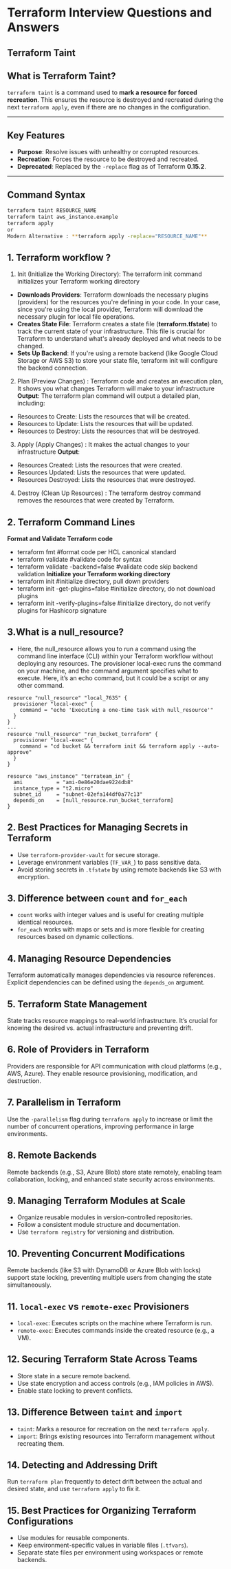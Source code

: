 # Terraform Interview Questions and Answers
## Terraform Taint

## **What is Terraform Taint?**
`terraform taint` is a command used to **mark a resource for forced recreation**. This ensures the resource is destroyed and recreated during the next `terraform apply`, even if there are no changes in the configuration.

---

## **Key Features**
- **Purpose**: Resolve issues with unhealthy or corrupted resources.
- **Recreation**: Forces the resource to be destroyed and recreated.
- **Deprecated**: Replaced by the `-replace` flag as of Terraform **0.15.2**.

---

## **Command Syntax**
```bash
terraform taint RESOURCE_NAME
terraform taint aws_instance.example
terraform apply
or
Modern Alternative : **terraform apply -replace="RESOURCE_NAME"**

```
## 1. Terraform workflow ?
1. Init (Initialize the Working Directory): The terraform init command initializes your Terraform working directory
- **Downloads Providers**: Terraform downloads the necessary plugins (providers) for the
resources you're defining in your code. In your case, since you're using the local provider,
Terraform will download the necessary plugin for local file operations.
- **Creates State File**: Terraform creates a state file (**terraform.tfstate**) to track the current
state of your infrastructure. This file is crucial for Terraform to understand what's already
deployed and what needs to be changed.
- **Sets Up Backend**: If you're using a remote backend (like Google Cloud Storage or AWS
S3) to store your state file, terraform init will configure the backend connection.
2. Plan (Preview Changes) : Terraform code and creates an execution
plan, It shows you what changes Terraform will make to your infrastructure 
**Output**: The terraform plan command will output a detailed plan, including:
- Resources to Create: Lists the resources that will be created.
- Resources to Update: Lists the resources that will be updated.
- Resources to Destroy: Lists the resources that will be destroyed.
3. Apply (Apply Changes) : It makes the actual changes to your infrastructure
**Output**: 
- Resources Created: Lists the resources that were created.
- Resources Updated: Lists the resources that were updated.
- Resources Destroyed: Lists the resources that were destroyed.
4. Destroy (Clean Up Resources) : The terraform destroy command removes the resources that were created by
Terraform.
## 2. Terraform Command Lines
**Format and Validate Terraform code**
- terraform fmt #format code per HCL canonical standard
- terraform validate #validate code for syntax
- terraform validate -backend=false #validate code skip backend validation
**Initialize your Terraform working directory**
- terraform init #initialize directory, pull down providers
- terraform init -get-plugins=false #initialize directory, do not download plugins
- terraform init -verify-plugins=false #initialize directory, do not verify plugins for Hashicorp
signature

## 3.What is a null_resource?
- Here, the null_resource allows you to run a command using the command line interface (CLI) within your Terraform workflow without deploying any resources. The provisioner local-exec runs the command on your machine, and the command argument specifies what to execute. Here, it’s an echo command, but it could be a script or any other command.
```
resource "null_resource" "local_7635" {
  provisioner "local-exec" {
    command = "echo 'Executing a one-time task with null_resource'"
  }
}
---
resource "null_resource" "run_bucket_terraform" {
  provisioner "local-exec" {
    command = "cd bucket && terraform init && terraform apply --auto-approve"
  }
}

resource "aws_instance" "terrateam_in" {
  ami           = "ami-0e86e20dae9224db8"
  instance_type = "t2.micro"
  subnet_id     = "subnet-02efa144df0a77c13"
  depends_on    = [null_resource.run_bucket_terraform]
}
```


## 2. Best Practices for Managing Secrets in Terraform
- Use `terraform-provider-vault` for secure storage.
- Leverage environment variables (`TF_VAR_`) to pass sensitive data.
- Avoid storing secrets in `.tfstate` by using remote backends like S3 with encryption.

## 3. Difference between `count` and `for_each`
- `count` works with integer values and is useful for creating multiple identical resources.
- `for_each` works with maps or sets and is more flexible for creating resources based on dynamic collections.

## 4. Managing Resource Dependencies
Terraform automatically manages dependencies via resource references. Explicit dependencies can be defined using the `depends_on` argument.

## 5. Terraform State Management
State tracks resource mappings to real-world infrastructure. It’s crucial for knowing the desired vs. actual infrastructure and preventing drift.

## 6. Role of Providers in Terraform
Providers are responsible for API communication with cloud platforms (e.g., AWS, Azure). They enable resource provisioning, modification, and destruction.

## 7. Parallelism in Terraform
Use the `-parallelism` flag during `terraform apply` to increase or limit the number of concurrent operations, improving performance in large environments.

## 8. Remote Backends
Remote backends (e.g., S3, Azure Blob) store state remotely, enabling team collaboration, locking, and enhanced state security across environments.

## 9. Managing Terraform Modules at Scale
- Organize reusable modules in version-controlled repositories.
- Follow a consistent module structure and documentation.
- Use `terraform registry` for versioning and distribution.

## 10. Preventing Concurrent Modifications
Remote backends (like S3 with DynamoDB or Azure Blob with locks) support state locking, preventing multiple users from changing the state simultaneously.

## 11. `local-exec` vs `remote-exec` Provisioners
- `local-exec`: Executes scripts on the machine where Terraform is run.
- `remote-exec`: Executes commands inside the created resource (e.g., a VM).

## 12. Securing Terraform State Across Teams
- Store state in a secure remote backend.
- Use state encryption and access controls (e.g., IAM policies in AWS).
- Enable state locking to prevent conflicts.

## 13. Difference Between `taint` and `import`
- `taint`: Marks a resource for recreation on the next `terraform apply`.
- `import`: Brings existing resources into Terraform management without recreating them.

## 14. Detecting and Addressing Drift
Run `terraform plan` frequently to detect drift between the actual and desired state, and use `terraform apply` to fix it.

## 15. Best Practices for Organizing Terraform Configurations
- Use modules for reusable components.
- Keep environment-specific values in variable files (`.tfvars`).
- Separate state files per environment using workspaces or remote backends.
